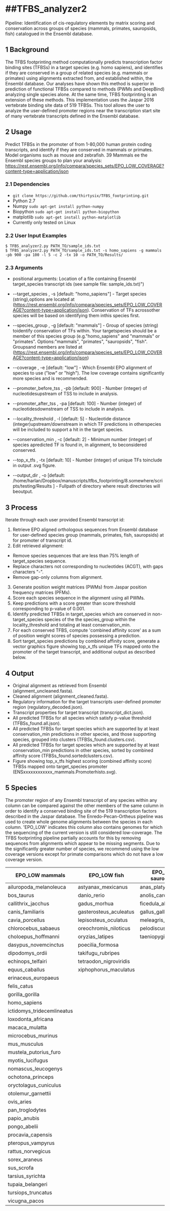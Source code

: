 ##TFBS_analyzer2
=================
Pipeline: Identification of cis-regulatory elements by matrix scoring and conservation across groups of species (mammals, primates, sauropsids, fish) catalogued in the Ensembl database.

## 1 Background
The TFBS footprinting method computationally predicts transcription factor binding sites (TFBSs) in a target species (e.g. homo sapiens), and identifies if they are conserved in a group of related species (e.g. mammals or primates) using alignments extracted from, and established within, the Ensembl database.  Our analyses have shown this method is superior in prediction of functional TFBSs compared to methods (PWMs and DeepBind) analyzing single species alone.  At the same time, TFBS footprinting is an extension of these methods.  This implementation uses the Jaspar 2016 vertebrate binding site data of 519 TFBSs.  This tool allows the user to analyze the user-defined promoter regions near the transcription start site of many vertebrate transcripts defined in the Ensembl database.

## 2 Usage 
Predict TFBSs in the promoter of from 1-80,000 human protein coding transcripts, and identify if they are conserved in mammals or primates.
Model organisms such as mouse and zebrafish.
39 Mammals
ee the Ensembl species groups to plan your analysis: https://rest.ensembl.org/info/compara/species_sets/EPO_LOW_COVERAGE?content-type=application/json


### 2.1 Dependencies
- `git clone https://github.com/thirtysix/TFBS_footprinting.git`
- Python 2.7
- Numpy `sudo apt-get install python-numpy`
- Biopython `sudo apt-get install python-biopython`
- matplotlib `sudo apt-get install python-matplotlib`
- Currently only tested on Linux

### 2.2 User Input Examples
```
$ TFBS_analyzer2.py PATH_TO/sample_ids.txt
$ TFBS_analyzer2.py PATH_TO/sample_ids.txt -s homo_sapiens -g mammals -pb 900 -pa 100 -l 5 -c 2 -tx 10 -o PATH_TO/Results/
```

### 2.3 Arguments
- positional arguments:
Location of a file containing Ensembl target_species transcript ids (see sample file: sample_ids.txt)")

- --target_species , -s 
[default: "homo_sapiens"] - Target species (string),options are located at (https://rest.ensembl.org/info/compara/species_sets/EPO_LOW_COVERAGE?content-type=application/json). Conservation of TFs acrossother species will be based on identifying them inthis species first.
- --species_group , -g 
[default: "mammals"] - Group of species (string) toidentify conservation of TFs within. Your targetspecies should be a member of this species group (e.g."homo_sapiens" and "mammals" or "primates". Options:"mammals", "primates", "sauropsids", "fish". Groupsand members are listed at (https://rest.ensembl.org/info/compara/species_sets/EPO_LOW_COVERAGE?content-type=application/json)
- --coverage , -e
[default: "low"] - Which Ensembl EPO alignment of species to use ("low" or "high"). The low coverage contains significantly more species and is recommended.
- --promoter_before_tss , -pb 
[default: 900] - Number (integer) of nucleotidesupstream of TSS to include in analysis.
- --promoter_after_tss , -pa 
[default: 100] - Number (integer) of nucleotidesdownstream of TSS to include in analysis.
- --locality_threshold , -l 
[default: 5] - Nucleotide distance (integer)upstream/downstream in which TF predictions in otherspecies will be included to support a hit in the target species.
- --conservation_min , -c 
[default: 2] - Minimum number (integer) of species apredicted TF is found in, in alignment, to beconsidered conserved.
- --top_x_tfs , -tx [default: 10] - Number (integer) of unique TFs toinclude in output .svg figure.
- --output_dir , -o [default: /home/harlan/Dropbox/manuscripts/tfbs_footprinting/8.somewhere/scripts/testing/Results ] - Fullpath of directory where result directories will beoutput.


## 3 Process
Iterate through each user provided Ensembl transcript id:
 1. Retrieve EPO aligned orthologous sequences from Ensembl database for user-defined species group (mammals, primates, fish, sauropsids) at for promoter of transcript id.
 2. Edit retrieved alignment:
- Remove species sequences that are less than 75% length of target_species sequence.
- Replace characters not corresponding to nucleotides (ACGT), with gaps characters "-".
- Remove gap-only columns from alignment.
 3. Generate position weight matrices (PWMs) from Jaspar position frequency matrices (PFMs).
 4. Score each species sequence in the alignment using all PWMs.
 5. Keep predictions with a score greater than score threshold corresponding to p-value of 0.001.
 6. Identify predicted TFBSs in target_species which are conserved in non-target_species species of the the species_group within the locality_threshold and totaling at least conservation_min.
 7. For each conserved TFBS, compute 'combined affinity score' as a sum of position weight scores of species possessing a prediction.
 8. Sort target_species predictions by combined affinity score, generate a vector graphics figure showing top_x_tfs unique TFs mapped onto the promoter of the target transcript, and additional output as described below.


## 4 Output
- Original alignment as retrieved from Ensembl (alignment_uncleaned.fasta).
- Cleaned alignment (alignment_cleaned.fasta).
- Regulatory information for the target transcripts user-defined promoter region (regulatory_decoded.json).
- Transcript properties for target transcript (transcript_dict.json).
- All predicted TFBSs for all species which satisfy p-value threshold (TFBSs_found.all.json).
- All predicted TFBSs for target species which are supported by at least conservation_min predictions in other species, and those supporting species, grouped into clusters (TFBSs_found.clusters.csv).
- All predicted TFBSs for target species which are supported by at least conservation_min predictions in other species, sorted by combined affinity score (TFBSs_found.sortedclusters.csv).
- Figure showing top_x_tfs highest scoring (combined affinity score) TFBSs mapped onto target_species promoter (ENSxxxxxxxxxxxx_mammals.Promoterhisto.svg). 

## 5 Species
The promoter region of any Ensembl transcript of any species within any column can be compared against the other members of the same column in order to identify a conserved binding site of the 519 transcription factors described in the Jaspar database.  The Enredo-Pecan-Ortheus pipeline was used to create whole genome alignments between the species in each column.  'EPO_LOW' indicates this column also contains genomes for which the sequencing of the current version is still considered low-coverage.  The TFBS footprinting pipeline partially accounts for this by removing sequences from alignments which appear to be missing segments.  Due to the significantly greater number of species, we recommend using the low coverage versions except for primate comparisons which do not have a low coverage version.

EPO_LOW mammals | EPO_LOW fish | EPO_LOW sauropsids | EPO mammals | EPO primates | EPO fish | EPO sauropsids
|---|---|---|---|---|---|---|
ailuropoda_melanoleuca | astyanax_mexicanus | anas_platyrhynchos | bos_taurus | callithrix_jacchus | danio_rerio | anolis_carolinensis
bos_taurus | danio_rerio | anolis_carolinensis | callithrix_jacchus | chlorocebus_sabaeus | gasterosteus_aculeatus | gallus_gallus
callithrix_jacchus | gadus_morhua | ficedula_albicollis | canis_familiaris | gorilla_gorilla | lepisosteus_oculatus | meleagris_gallopavo
canis_familiaris | gasterosteus_aculeatus | gallus_gallus | chlorocebus_sabaeus | homo_sapiens | oryzias_latipes | taeniopygia_guttata
cavia_porcellus | lepisosteus_oculatus | meleagris_gallopavo | equus_caballus | macaca_mulatta | tetraodon_nigroviridis | 
chlorocebus_sabaeus | oreochromis_niloticus | pelodiscus_sinensis | felis_catus | pan_troglodytes |  | 
choloepus_hoffmanni | oryzias_latipes | taeniopygia_guttata | gorilla_gorilla | papio_anubis |  | 
dasypus_novemcinctus | poecilia_formosa |  | homo_sapiens | pongo_abelii |  | 
dipodomys_ordii | takifugu_rubripes |  | macaca_mulatta |  |  | 
echinops_telfairi | tetraodon_nigroviridis |  | mus_musculus |  |  | 
equus_caballus | xiphophorus_maculatus |  | oryctolagus_cuniculus |  |  | 
erinaceus_europaeus |  |  | ovis_aries |  |  | 
felis_catus |  |  | pan_troglodytes |  |  | 
gorilla_gorilla |  |  | papio_anubis |  |  | 
homo_sapiens |  |  | pongo_abelii |  |  | 
ictidomys_tridecemlineatus |  |  | rattus_norvegicus |  |  | 
loxodonta_africana |  |  | sus_scrofa |  |  | 
macaca_mulatta |  |  |  |  |  | 
microcebus_murinus |  |  |  |  |  | 
mus_musculus |  |  |  |  |  | 
mustela_putorius_furo |  |  |  |  |  | 
myotis_lucifugus |  |  |  |  |  | 
nomascus_leucogenys |  |  |  |  |  | 
ochotona_princeps |  |  |  |  |  | 
oryctolagus_cuniculus |  |  |  |  |  | 
otolemur_garnettii |  |  |  |  |  | 
ovis_aries |  |  |  |  |  | 
pan_troglodytes |  |  |  |  |  | 
papio_anubis |  |  |  |  |  | 
pongo_abelii |  |  |  |  |  | 
procavia_capensis |  |  |  |  |  | 
pteropus_vampyrus |  |  |  |  |  | 
rattus_norvegicus |  |  |  |  |  | 
sorex_araneus |  |  |  |  |  | 
sus_scrofa |  |  |  |  |  | 
tarsius_syrichta |  |  |  |  |  | 
tupaia_belangeri |  |  |  |  |  | 
tursiops_truncatus |  |  |  |  |  | 
vicugna_pacos |  |  |  |  |  | 


